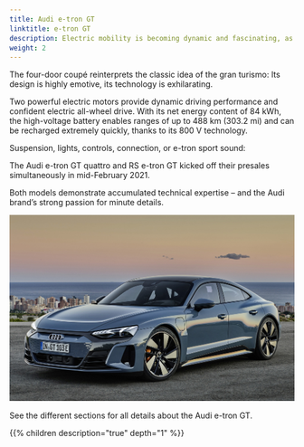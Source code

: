 ```yaml
---
title: Audi e-tron GT
linktitle: e-tron GT
description: Electric mobility is becoming dynamic and fascinating, as Audi is proving with the e-tron GT that had world premiere in 2021
weight: 2
---
```


The four-door coupé reinterprets the classic idea of the gran turismo: Its design is highly emotive, its technology is exhilarating.

Two powerful electric motors provide dynamic driving performance and confident electric all-wheel drive. With its net energy content of 84 kWh,
the high-voltage battery enables ranges of up to 488 km (303.2 mi) and can be recharged extremely quickly, thanks to its 800 V technology.

Suspension, lights, controls, connection, or e-tron sport sound:

The Audi e-tron GT quattro and RS e-tron GT kicked off their presales simultaneously in mid-February 2021.

Both models demonstrate accumulated technical expertise – and the Audi brand’s strong passion for minute details.

![e-tron GT](etrongt.jpg "Audi e-tron GT")

See the different sections for all details about the Audi e-tron GT.

{{% children description="true" depth="1" %}}

